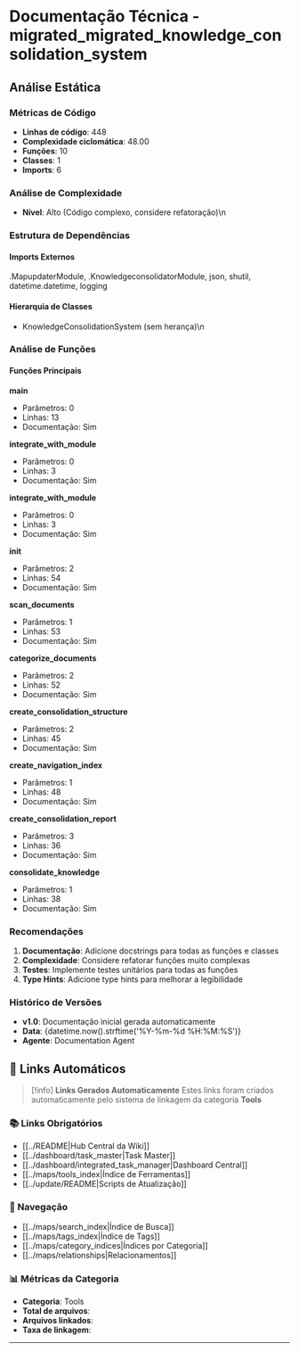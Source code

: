 # Documentação Técnica - migrated_migrated_knowledge_consolidation_system

## Análise Estática

### Métricas de Código
- **Linhas de código**: 448
- **Complexidade ciclomática**: 48.00
- **Funções**: 10
- **Classes**: 1
- **Imports**: 6

### Análise de Complexidade
- **Nível**: Alto (Código complexo, considere refatoração)\n
### Estrutura de Dependências

#### Imports Externos
.MapupdaterModule, .KnowledgeconsolidatorModule, json, shutil, datetime.datetime, logging

#### Hierarquia de Classes
- KnowledgeConsolidationSystem (sem herança)\n
### Análise de Funções

#### Funções Principais
**main**
- Parâmetros: 0
- Linhas: 13
- Documentação: Sim

**integrate_with_module**
- Parâmetros: 0
- Linhas: 3
- Documentação: Sim

**integrate_with_module**
- Parâmetros: 0
- Linhas: 3
- Documentação: Sim

**__init__**
- Parâmetros: 2
- Linhas: 54
- Documentação: Sim

**scan_documents**
- Parâmetros: 1
- Linhas: 53
- Documentação: Sim

**categorize_documents**
- Parâmetros: 2
- Linhas: 52
- Documentação: Sim

**create_consolidation_structure**
- Parâmetros: 2
- Linhas: 45
- Documentação: Sim

**create_navigation_index**
- Parâmetros: 1
- Linhas: 48
- Documentação: Sim

**create_consolidation_report**
- Parâmetros: 3
- Linhas: 36
- Documentação: Sim

**consolidate_knowledge**
- Parâmetros: 1
- Linhas: 38
- Documentação: Sim

### Recomendações

1. **Documentação**: Adicione docstrings para todas as funções e classes
2. **Complexidade**: Considere refatorar funções muito complexas
3. **Testes**: Implemente testes unitários para todas as funções
4. **Type Hints**: Adicione type hints para melhorar a legibilidade

### Histórico de Versões

- **v1.0**: Documentação inicial gerada automaticamente
- **Data**: {datetime.now().strftime('%Y-%m-%d %H:%M:%S')}
- **Agente**: Documentation Agent


## 🔗 **Links Automáticos**

> [!info] **Links Gerados Automaticamente**
> Estes links foram criados automaticamente pelo sistema de linkagem da categoria **Tools**

### **📚 Links Obrigatórios**
- [[../README|Hub Central da Wiki]]
- [[../dashboard/task_master|Task Master]]
- [[../dashboard/integrated_task_manager|Dashboard Central]]
- [[../maps/tools_index|Índice de Ferramentas]]
- [[../update/README|Scripts de Atualização]]

### **🧭 Navegação**
- [[../maps/search_index|Índice de Busca]]
- [[../maps/tags_index|Índice de Tags]]
- [[../maps/category_indices|Índices por Categoria]]
- [[../maps/relationships|Relacionamentos]]

### **📊 Métricas da Categoria**
- **Categoria**: Tools
- **Total de arquivos**: <!-- Contador automático -->
- **Arquivos linkados**: <!-- Contador automático -->
- **Taxa de linkagem**: <!-- Percentual automático -->

---

